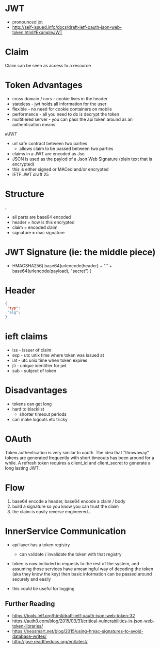 # JWT

- pronounced jot
- http://self-issued.info/docs/draft-ietf-oauth-json-web-token.html#ExampleJWT

# Claim

Claim can be seen as access to a resource

# Token Advantages

- cross domain / cors - cookie lives in the header
- stateless - jwt holds all information for the user
- flexible - no need for cookie containers on mobile
- performance - all you need to do is decrypt the token
- multitiered server - you can pass the api token around as an authentication means

#JWT 

- url safe contract between two parties
  - allows claim to be passed between two parties
- claims in a JWT are encoded as Jso
- JSON is used as the paylod of a Json Web Signature (plain text that is encrypted) 
- this is either signed or MACed and/or encrypted
- IETF JWT draft 25

# Structure

<base64-encodedheader>.<base64-encoded-claim>.<base64 encoded signature>

- all parts are base64 encoded
- header = how is this encrypted
- claim = encoded claim
- signature = mac signature

# JWT Signature (ie: the middle piece)

- HMACSHA256( base64(urlencode(header) + "." + base64(urlencode(payload), "secret") )

# Header 

~~~ json
{
 "typ":
 "alg": 
}
~~~

# ieft claims

- iss - issuer of claim
- exp - utc unix time where token was issued at
- iat - utc unix time when token expires
- jti - unique identifier for jwt
- sub - subject of token

# Disadvantages

- tokens can get long
- hard to blacklist 
  - shorter timeout periods
- can make logouts etc tricky

# OAuth

Token authentication is very similar to oauth. The idea that "throwaway" tokens are generated frequently with short timeouts has been around for a while. A refresh token requires a client_id and client_secret to generate a long lasting JWT.

# Flow

1. base64 encode a header, base64 encode a claim / body
2. build a signature so you know you can trust the claim
3. the claim is easily reverse engineered...

# InnerService Communication

- api layer has a token registry
  - can validate / invalidate the token with that registry

- token is now included in requests to the rest of the system, and assuming those services have ameaningful way of decoding the token (aka they know the key) then basic information can be passed around securely and easily

- this could be useful for logging 

## Further Reading

* https://tools.ietf.org/html/draft-ietf-oauth-json-web-token-32
* https://auth0.com/blog/2015/03/31/critical-vulnerabilities-in-json-web-token-libraries/
* https://neosmart.net/blog/2015/using-hmac-signatures-to-avoid-database-writes/
* http://jose.readthedocs.org/en/latest/


